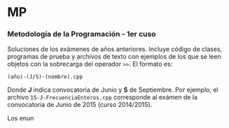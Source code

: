 # MP
### Metodología de la Programación - 1er cuso

Soluciones de los exámenes de años anteriores. Incluye código de clases,
programas de prueba y archivos de texto con ejemplos de los que se leen 
objetos con la sobrecarga del operador `>>`. El formato es:

    (año)-(J/S)-(nombre).cpp
  
Donde **J** indica convocatoria de Junio y **S** de Septiembre.
Por ejemplo, el archivo `15-J-FrecuenciaEnteros.cpp` corresponde al exámen
de la convocatoria de Junio de 2015 (curso 2014/2015).

Los enun
